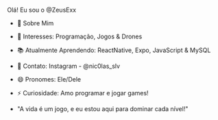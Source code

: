Olá! Eu sou o @ZeusExx

- 🚀 Sobre Mim
- 🎯 Interesses: Programação, Jogos & Drones
- 📚 Atualmente Aprendendo: ReactNative, Expo, JavaScript & MySQL
- 📱 Contato: Instagram - @nic0las_slv
-  😄 Pronomes: Ele/Dele
-  ⚡ Curiosidade: Amo programar e jogar games!

-  "A vida é um jogo, e eu estou aqui para dominar cada nível!"
